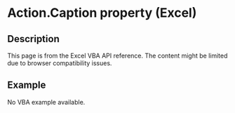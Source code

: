 # Action.Caption property (Excel)

## Description
This page is from the Excel VBA API reference. The content might be limited due to browser compatibility issues.

## Example
No VBA example available.
